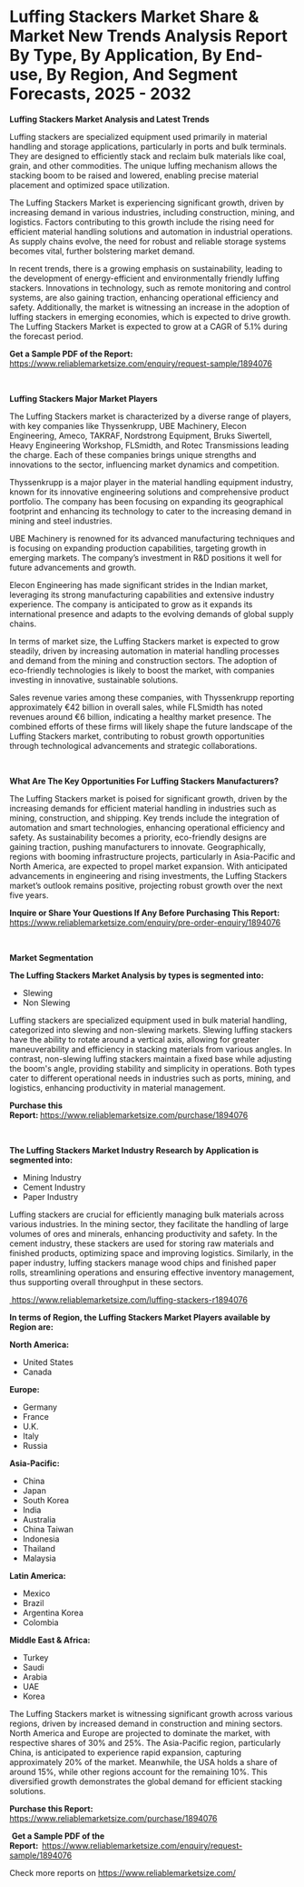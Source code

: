 <p><h1>Luffing Stackers Market Share & Market New Trends Analysis Report By Type, By Application, By End-use, By Region, And Segment Forecasts, 2025 - 2032</h1></p><p><strong>Luffing Stackers Market Analysis and Latest Trends</strong></p>
<p><p>Luffing stackers are specialized equipment used primarily in material handling and storage applications, particularly in ports and bulk terminals. They are designed to efficiently stack and reclaim bulk materials like coal, grain, and other commodities. The unique luffing mechanism allows the stacking boom to be raised and lowered, enabling precise material placement and optimized space utilization.</p><p>The Luffing Stackers Market is experiencing significant growth, driven by increasing demand in various industries, including construction, mining, and logistics. Factors contributing to this growth include the rising need for efficient material handling solutions and automation in industrial operations. As supply chains evolve, the need for robust and reliable storage systems becomes vital, further bolstering market demand.</p><p>In recent trends, there is a growing emphasis on sustainability, leading to the development of energy-efficient and environmentally friendly luffing stackers. Innovations in technology, such as remote monitoring and control systems, are also gaining traction, enhancing operational efficiency and safety. Additionally, the market is witnessing an increase in the adoption of luffing stackers in emerging economies, which is expected to drive growth. The Luffing Stackers Market is expected to grow at a CAGR of 5.1% during the forecast period.</p></p>
<p><strong>Get a Sample PDF of the Report:&nbsp;</strong> <a href="https://www.reliablemarketsize.com/enquiry/request-sample/1894076?utm_campaign=1888&utm_medium=2&utm_source=Github&utm_content=ia&utm_term=01032025&utm_id=luffing-stackers">https://www.reliablemarketsize.com/enquiry/request-sample/1894076</a></p>
<p>&nbsp;</p>
<p><strong>Luffing Stackers Major Market Players</strong></p>
<p><p>The Luffing Stackers market is characterized by a diverse range of players, with key companies like Thyssenkrupp, UBE Machinery, Elecon Engineering, Ameco, TAKRAF, Nordstrong Equipment, Bruks Siwertell, Heavy Engineering Workshop, FLSmidth, and Rotec Transmissions leading the charge. Each of these companies brings unique strengths and innovations to the sector, influencing market dynamics and competition.</p><p>Thyssenkrupp is a major player in the material handling equipment industry, known for its innovative engineering solutions and comprehensive product portfolio. The company has been focusing on expanding its geographical footprint and enhancing its technology to cater to the increasing demand in mining and steel industries.</p><p>UBE Machinery is renowned for its advanced manufacturing techniques and is focusing on expanding production capabilities, targeting growth in emerging markets. The company’s investment in R&D positions it well for future advancements and growth.</p><p>Elecon Engineering has made significant strides in the Indian market, leveraging its strong manufacturing capabilities and extensive industry experience. The company is anticipated to grow as it expands its international presence and adapts to the evolving demands of global supply chains.</p><p>In terms of market size, the Luffing Stackers market is expected to grow steadily, driven by increasing automation in material handling processes and demand from the mining and construction sectors. The adoption of eco-friendly technologies is likely to boost the market, with companies investing in innovative, sustainable solutions.</p><p>Sales revenue varies among these companies, with Thyssenkrupp reporting approximately €42 billion in overall sales, while FLSmidth has noted revenues around €6 billion, indicating a healthy market presence. The combined efforts of these firms will likely shape the future landscape of the Luffing Stackers market, contributing to robust growth opportunities through technological advancements and strategic collaborations.</p></p>
<p>&nbsp;</p>
<p><strong>What Are The Key Opportunities For Luffing Stackers Manufacturers?</strong></p>
<p><p>The Luffing Stackers market is poised for significant growth, driven by the increasing demands for efficient material handling in industries such as mining, construction, and shipping. Key trends include the integration of automation and smart technologies, enhancing operational efficiency and safety. As sustainability becomes a priority, eco-friendly designs are gaining traction, pushing manufacturers to innovate. Geographically, regions with booming infrastructure projects, particularly in Asia-Pacific and North America, are expected to propel market expansion. With anticipated advancements in engineering and rising investments, the Luffing Stackers market’s outlook remains positive, projecting robust growth over the next five years.</p></p>
<p><strong>Inquire or Share Your Questions If Any Before Purchasing This Report:</strong> <a href="https://www.reliablemarketsize.com/enquiry/pre-order-enquiry/1894076?utm_campaign=1888&utm_medium=2&utm_source=Github&utm_content=ia&utm_term=01032025&utm_id=luffing-stackers">https://www.reliablemarketsize.com/enquiry/pre-order-enquiry/1894076</a></p>
<p>&nbsp;</p>
<p><strong>Market Segmentation</strong></p>
<p><strong>The Luffing Stackers Market Analysis by types is segmented into:</strong></p>
<p><ul><li>Slewing</li><li>Non Slewing</li></ul></p>
<p><p>Luffing stackers are specialized equipment used in bulk material handling, categorized into slewing and non-slewing markets. Slewing luffing stackers have the ability to rotate around a vertical axis, allowing for greater maneuverability and efficiency in stacking materials from various angles. In contrast, non-slewing luffing stackers maintain a fixed base while adjusting the boom's angle, providing stability and simplicity in operations. Both types cater to different operational needs in industries such as ports, mining, and logistics, enhancing productivity in material management.</p></p>
<p><strong>Purchase this Report:&nbsp;</strong><a href="https://www.reliablemarketsize.com/purchase/1894076?utm_campaign=1888&utm_medium=2&utm_source=Github&utm_content=ia&utm_term=01032025&utm_id=luffing-stackers">https://www.reliablemarketsize.com/purchase/1894076</a></p>
<p>&nbsp;</p>
<p><strong>The Luffing Stackers Market Industry Research by Application is segmented into:</strong></p>
<p><ul><li>Mining Industry</li><li>Cement Industry</li><li>Paper Industry</li></ul></p>
<p><p>Luffing stackers are crucial for efficiently managing bulk materials across various industries. In the mining sector, they facilitate the handling of large volumes of ores and minerals, enhancing productivity and safety. In the cement industry, these stackers are used for storing raw materials and finished products, optimizing space and improving logistics. Similarly, in the paper industry, luffing stackers manage wood chips and finished paper rolls, streamlining operations and ensuring effective inventory management, thus supporting overall throughput in these sectors.</p></p>
<p><a href="https://www.reliablemarketsize.com/luffing-stackers-r1894076?utm_campaign=1888&utm_medium=2&utm_source=Github&utm_content=ia&utm_term=01032025&utm_id=luffing-stackers">&nbsp;https://www.reliablemarketsize.com/luffing-stackers-r1894076</a></p>
<p><strong>In terms of Region, the Luffing Stackers Market Players available by Region are:</strong></p>
<p>
    <p> <strong> North America: </strong>
        <ul>
            <li>United States</li>
            <li>Canada</li>
        </ul>
        </p> 
    <p> <strong> Europe: </strong>
        <ul>
            <li>Germany</li>
            <li>France</li>
            <li>U.K.</li>
            <li>Italy</li>
            <li>Russia</li>
        </ul>
        </p> 
    <p> <strong> Asia-Pacific: </strong>
        <ul>
            <li>China</li>
            <li>Japan</li>
            <li>South Korea</li>
            <li>India</li>
            <li>Australia</li>
            <li>China Taiwan</li>
            <li>Indonesia</li>
            <li>Thailand</li>
            <li>Malaysia</li>
        </ul>
        </p> 
    <p> <strong> Latin America: </strong>
        <ul>
            <li>Mexico</li>
            <li>Brazil</li>
            <li>Argentina Korea</li>
            <li>Colombia</li>
        </ul>
        </p> 
    <p> <strong> Middle East & Africa: </strong>
        <ul>
            <li>Turkey</li>
            <li>Saudi</li>
            <li>Arabia</li>
            <li>UAE</li>
            <li>Korea</li>
        </ul>
    </p>
    </p>
<p><p>The Luffing Stackers market is witnessing significant growth across various regions, driven by increased demand in construction and mining sectors. North America and Europe are projected to dominate the market, with respective shares of 30% and 25%. The Asia-Pacific region, particularly China, is anticipated to experience rapid expansion, capturing approximately 20% of the market. Meanwhile, the USA holds a share of around 15%, while other regions account for the remaining 10%. This diversified growth demonstrates the global demand for efficient stacking solutions.</p></p>
<p><strong>Purchase this Report: </strong><a href="https://www.reliablemarketsize.com/purchase/1894076?utm_campaign=1888&utm_medium=2&utm_source=Github&utm_content=ia&utm_term=01032025&utm_id=luffing-stackers">https://www.reliablemarketsize.com/purchase/1894076</a></p>
<p>&nbsp;<strong>Get a Sample PDF of the Report:&nbsp;&nbsp;</strong><a href="https://www.reliablemarketsize.com/enquiry/request-sample/1894076?utm_campaign=1888&utm_medium=2&utm_source=Github&utm_content=ia&utm_term=01032025&utm_id=luffing-stackers">https://www.reliablemarketsize.com/enquiry/request-sample/1894076</a></p>
<p><strong></strong></p>
<p>Check more reports on <a href="https://www.reliablemarketsize.com/?utm_campaign=1888&utm_medium=2&utm_source=Github&utm_content=ia&utm_term=01032025&utm_id=luffing-stackers">https://www.reliablemarketsize.com/</a></p>